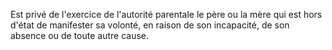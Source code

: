   
 Est privé de l'exercice de l'autorité parentale le père ou la mère qui est hors d'état de manifester sa volonté, en raison de son incapacité, de son absence ou de toute autre cause.  

  
